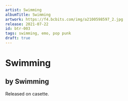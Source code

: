 ```yaml
---
artist: Swimming
albumTitle: Swimming
artwork: https://f4.bcbits.com/img/a2100598597_2.jpg
release: 2021-07-22
id: btr-003
tags: swimming, emo, pop punk
draft: true
---
```


# Swimming

## by Swimming

Released on casette.
